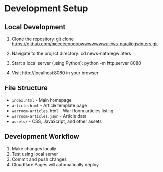 # Development Setup

## Local Development

1. Clone the repository:
   git clone https://github.com/meeeeeooooowwwwwww/news-nataliegwinters.git

2. Navigate to the project directory:
   cd news-nataliegwinters

3. Start a local server (using Python):
   python -m http.server 8080

4. Visit http://localhost:8080 in your browser

## File Structure

- `index.html` - Main homepage
- `article.html` - Article template page
- `warroom-articles.html` - War Room articles listing
- `warroom-articles.json` - Article data
- `assets/` - CSS, JavaScript, and other assets

## Development Workflow

1. Make changes locally
2. Test using local server
3. Commit and push changes
4. Cloudflare Pages will automatically deploy
